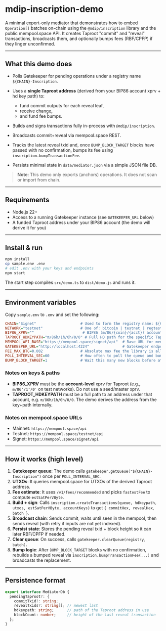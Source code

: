 # mdip-inscription-demo

A minimal export-only mediator that demonstrates how to embed `Operation[]` batches on-chain using the `@mdip/inscription` library and the public mempool.space API. It creates Taproot "commit" and "reveal" transactions, broadcasts them, and optionally bumps fees (RBF/CPFP) if they linger unconfirmed.

---

## What this demo does

* Polls Gatekeeper for pending operations under a registry name `${CHAIN}-Inscription`.
* Uses a **single Taproot address** (derived from your BIP86 account xprv + hd key path) to:

    * fund commit outputs for each reveal leaf,
    * receive change,
    * and fund fee bumps.
* Builds and signs transactions fully in-process with `@mdip/inscription`.
* Broadcasts commit+reveal via mempool.space REST.
* Tracks the latest reveal txid and, once `BUMP_BLOCK_TARGET` blocks have passed with no confirmation, bumps its fee using `inscription.bumpTransactionFee`.
* Persists minimal state in `data/mediator.json` via a simple JSON file DB.

> **Note**: This demo only exports (anchors) operations. It does not scan or import from chain.

---

## Requirements

* Node.js 22+
* Access to a running Gatekeeper instance (see `GATEKEEPER_URL` below)
* A funded Taproot address under your BIP86 account (the demo will derive it for you)

---

## Install & run

```bash
npm install
cp sample.env .env
# edit .env with your keys and endpoints
npm start
```

The start step compiles `src/demo.ts` to `dist/demo.js` and runs it.

---

## Environment variables

Copy `sample.env` to `.env` and set the following:

```ini
CHAIN="Signet"                    # Used to form the registry name: ${CHAIN}-Inscription
NETWORK="testnet"                 # One of: bitcoin | testnet | regtest (maps to bitcoinjs-lib networks)
BIP86_XPRV=""                      # BIP86 (m/86/{coin}/{acct}) account-level xprv (testnet: tprv)
TAPROOT_HDKEYPATH="m/86h/1h/0h/0/0" # Full HD path for the specific Taproot address used by the demo
MEMPOOL_API_BASE="https://mempool.space/signet/api"  # Base URL for mempool.space REST (network-specific)
GATEKEEPER_URL="http://localhost:4224"               # Gatekeeper endpoint
FEE_MAX_BTC=0.002                 # Absolute max fee the library is allowed to spend (BTC)
POLL_INTERVAL_SEC=60              # How often to poll the queue and bump logic
BUMP_BLOCK_TARGET=1               # Wait this many new blocks before attempting a bump
```

### Notes on keys & paths

* **BIP86\_XPRV** must be the **account-level** xprv for Taproot (e.g., `m/86'/1'/0'` on test networks). Do not use a seed/master xprv.
* **TAPROOT\_HDKEYPATH** must be a full path to an address under that account, e.g. `m/86h/1h/0h/0/0`. The demo derives the address from the key+path internally.

### Notes on mempool.space URLs

* Mainnet: `https://mempool.space/api`
* Testnet: `https://mempool.space/testnet/api`
* Signet:  `https://mempool.space/signet/api`

---

## How it works (high level)

1. **Gatekeeper queue**: The demo calls `gatekeeper.getQueue("${CHAIN}-Inscription")` once per `POLL_INTERVAL_SEC`.
2. **UTXOs**: It queries mempool.space for UTXOs of the derived Taproot address.
3. **Fee estimate**: It uses `/v1/fees/recommended` and picks `fastestFee` to compute `estSatPerVByte`.
4. **Build + sign**: Calls `inscription.createTransactions(queue, hdkeypath, utxos, estSatPerVByte, accountKeys)` to get `{ commitHex, revealHex, batch }`.
5. **Broadcast chain**: Sends commit, waits until seen in the mempool, then sends reveal (with retry if inputs are not yet indexed).
6. **Persist state**: Stores the pending reveal txid + block height so it can later RBF/CPFP if needed.
7. **Clear queue**: On success, calls `gatekeeper.clearQueue(registry, batch)`.
8. **Bump logic**: After `BUMP_BLOCK_TARGET` blocks with no confirmation, rebuilds a bumped reveal via `inscription.bumpTransactionFee(...)` and broadcasts the replacement.

---

## Persistence format

```ts
export interface MediatorDb {
  pendingTaproot?: {
    commitTxid?: string;
    revealTxids?: string[]; // newest last
    hdkeypath: string;      // path of the Taproot address in use
    blockCount: number;     // height of the last reveal transaction
  };
}
```

